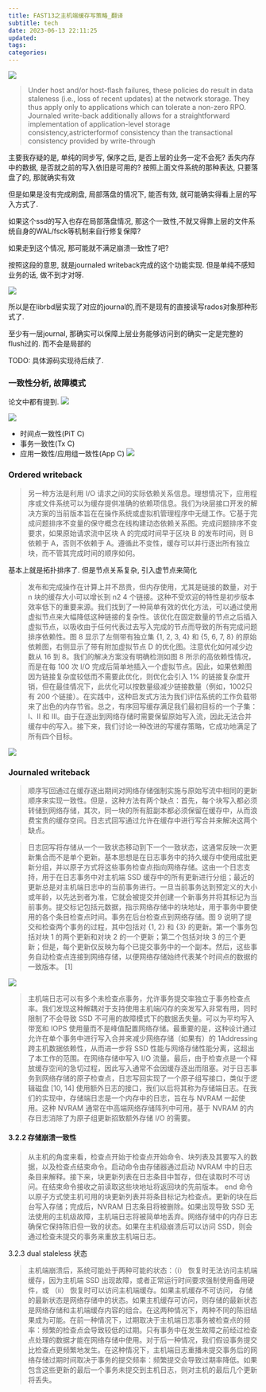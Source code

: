 ```yaml
---
title: FAST13之主机端缓存写策略_翻译
subtitle: tech
date: 2023-06-13 22:11:25
updated:
tags:
categories:
---
```



![](崩溃一致性初探/image-20230611233850055.png)


> Under host and/or host-flash failures, these policies do result in data staleness (i.e., loss of recent updates) at the network storage. They thus apply only to applications which can tolerate a non-zero RPO. Journaled write-back additionally allows for a straightforward implementation of application-level storage consistency,astricterformof consistency than the transactional consistency provided by write-through


主要我存疑的是, 单纯的同步写, 保序之后, 是否上层的业务一定不会死? 丢失内存中的数据, 是否就之前的写入依旧是可用的?
按照上面文件系统的那种表达, 只要落盘了的, 那就确实有效

但是如果是没有完成刷盘, 局部落盘的情况下, 能否有效, 就可能确实得看上层的写入方式了.

如果这个ssd的写入也存在局部落盘情况, 那这个一致性,不就又得靠上层的文件系统自身的WAL/fsck等机制来自行修复保障? 

如果走到这个情况, 那可能就不满足崩溃一致性了吧?

按照这段的意思, 就是journaled writeback完成的这个功能实现. 但是单纯不感知业务的话, 做不到才对呀.

![](崩溃一致性初探/image-20230611234416299.png)

所以是在librbd层实现了对应的journal的,而不是现有的直接读写rados对象那种形式了.

至少有一层journal, 那确实可以保障上层业务能够访问到的确实一定是完整的flush过的. 而不会是局部的

TODO: 具体源码实现待后续了.

### 一致性分析, 故障模式

论文中都有提到.
![](崩溃一致性初探/image-20230611235007577.png)



![](崩溃一致性初探/image-20230611234859628.png)


* 时间点一致性(PiT C)
* 事务一致性(Tx C)
* 应用一致性/应用组一致性(App C)
![](崩溃一致性初探/image-20230611234820531.png)

### Ordered writeback

> 另一种方法是利用 I/O 请求之间的实际依赖关系信息。理想情况下，应用程序或文件系统可以为缓存提供准确的依赖项信息。我们为块层接口开发的解决方案的当前版本旨在在操作系统或虚拟机管理程序中无缝工作。它基于完成问题排序不变量的保守概念在线构建动态依赖关系图。完成问题排序不变要求，如果原始请求流中区块 A 的完成时间早于区块 B 的发布时间，则 B 依赖于 A，否则不依赖于 A。遵循此不变性，缓存可以并行逐出所有独立块，而不管其完成时间的顺序如何。

基本上就是拓扑排序了. 但是节点关系复杂, 引入虚节点来简化

> 发布和完成操作在计算上并不昂贵，但内存使用，尤其是链接的数量，对于 n 块的缓存大小可以增长到 n2 4 个链接。这种不受欢迎的特性是初步版本效率低下的重要来源。我们找到了一种简单有效的优化方法，可以通过使用虚拟节点来大幅降低这种链接的复杂性。该优化在固定数量的节点之后插入虚拟节点，以吸收由于任何代表过去写入完成的节点而导致的所有完成问题排序依赖性。图 8 显示了左侧带有独立集 {1, 2, 3, 4} 和 {5, 6, 7, 8} 的原始依赖图，右侧显示了带有附加虚拟节点 D 的优化图。注意优化如何减少边数从 16 到 8。我们的解决方案没有明确检测如图 8 所示的高依赖性情况，而是在每 100 次 I/O 完成后简单地插入一个虚拟节点。因此，如果依赖图因为链接复杂度较低而不需要此优化，则优化会引入 1% 的链接复杂度开销，但在最佳情况下，此优化可以按数量级减少链接数量（例如，1002只有 200 个链接）。在实践中，这种启发式方法为我们评估系统的工作负载带来了出色的内存节省。总之，有序回写缓存满足我们最初目标的一个子集：I、II 和 III。由于在逐出到网络存储时需要保留原始写入流，因此无法合并缓存中的写入。接下来，我们讨论一种改进的写缓存策略，它成功地满足了所有四个目标。

![](崩溃一致性初探/image-20230613221017747.png)

### Journaled writeback

> 顺序写回通过在缓存逐出期间对网络存储强制实施与原始写流中相同的更新顺序来实现一致性。但是，这种方法有两个缺点：首先，每个块写入都必须转储到网络存储，其次，同一块的所有脏副本都必须保留在缓存中，从而浪费宝贵的缓存空间。日志式回写通过允许在缓存中进行写合并来解决这两个缺点。

>日志回写将存储从一个一致状态移动到下一个一致状态，这通常反映一次更新集合而不是单个更新。基本思想是在日志事务中的持久缓存中使用成批更新分组，并以原子方式将这些事务检查点指向网络存储。这由一个日志支持，用于在日志事务中对主机端 SSD 缓存中的所有更新进行分组；最近的更新总是对主机端日志中的当前事务进行。一旦当前事务达到预定义的大小或年龄，以先达到者为准，它就会被提交并创建一个新事务并将其标记为当前事务。提交标记包括元数据，指示网络存储中的块地址，用于事务中要使用的各个条目检查点时间。事务在后台检查点到网络存储。图 9 说明了提交和检查两个事务的过程，其中包括对 {1, 2} 和​​ {3} 的更新。第一个事务包括对块 1 的两个更新和对块 2 的一个更新；第二个包括对块 3 的三个更新；但是，每个更新仅反映为每个已提交事务中的一个副本。然后，这些事务自动检查点连接到网络存储，以便网络存储始终代表某个时间点的数据的一致版本。 [1]

![](FAST13之主机端缓存写策略-翻译/image-20230613222717703.png)
> 主机端日志可以有多个未检查点事务，允许事务提交率独立于事务检查点率。我们发现这种解耦对于支持使用主机端闪存的突发写入非常有用，同时限制了不会导致 SSD 不可用的故障模式下的数据丢失量。可以为平均写入带宽和 IOPS 使用量而不是峰值配置网络存储。最重要的是，这种设计通过允许在单个事务中进行写入合并来减少网络存储（如果有）的 1Addressing 跨主机数据依赖性，从而进一步将 SSD 性能与网络存储性能分离，这超出了本工作的范围。在网络存储中写入 I/O 流量。最后，由于检查点是一个释放缓存空间的急切过程，因此写入通常不会因缓存逐出而阻塞。对于日志事务到网络存储的原子检查点，日志写回实现了一个原子组写接口，类似于逻辑磁盘 [10, 14] 使用额外日志的接口，我们以后将其称为存储端日志。在我们的实现中，存储端日志是一个内存中的日志，旨在与 NVRAM 一起使用。这种 NVRAM 通常在中高端网络存储阵列中可用。基于 NVRAM 的内存日志消除了为原子组更新招致额外存储 I/O 的需要。

#### 3.2.2 存储崩溃一致性

> 从主机的角度来看，检查点开始于检查点开始命令、块列表及其要写入的数据，以及检查点结束命令。启动命令由存储器通过启动 NVRAM 中的日志条目来解释。接下来，块更新列表在日志条目中暂存，但在读取时不可访问。在结束命令接收之前读取这些块地址将返回块的先前版本。 end 命令以原子方式使主机可用的块更新列表并将条目标记为检查点。更新的块在后台写入存储；完成后，NVRAM 日志条目将被删除。如果出现导致 SSD 无法使用的主机级故障，主机端日志将被简单地丢弃。网络存储中的内存日志确保它保持陈旧但一致的状态。如果在主机级崩溃后可以访问 SSD，则会通过检查未提交的事务来重放主机端日志。


3.2.3 dual staleless 状态
> 主机端崩溃后，系统可能处于两种可能的状态：（i） 恢复时无法访问主机端缓存，因为主机端 SSD 出现故障，或者正常运行时间要求强制使用备用硬件，或 （ii） 恢复时可以访问主机端缓存。如果主机缓存不可访问， 存储的最新状态是网络存储中的状态。如果主机缓存可访问，则存储的最新状态是网络存储和主机端缓存内容的组合。在这两种情况下，两种不同的陈旧结果成为可能。在前一种情况下，过期取决于主机端日志事务被检查点的频率：频繁的检查点会导致较低的过期。只有事务中在发生故障之前经过检查点处理的数据才能在网络存储中使用。对于后一种情况，我们假设事务提交比检查点更频繁地发生。在这种情况下，主机端日志重播未提交事务后的网络存储过期时间取决于事务的提交频率：频繁提交会导致过期率降低。如果包含这些更新的最后一个事务未提交到主机日志，则对主机的最后几个更新将丢失。
> 